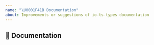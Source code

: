 ```yaml
---
name: "\U0001F41B Documentation"
about: Improvements or suggestions of io-ts-types documentation
---
```


## 📖 Documentation
